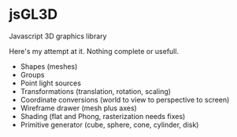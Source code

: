 jsGL3D
======

Javascript 3D graphics library

Here's my attempt at it. Nothing complete or usefull.

- Shapes (meshes)
- Groups
- Point light sources
- Transformations (translation, rotation, scaling)
- Coordinate conversions (world to view to perspective to screen)
- Wireframe drawer (mesh plus axes)
- Shading (flat and Phong, rasterization needs fixes)
- Primitive generator (cube, sphere, cone, cylinder, disk)

